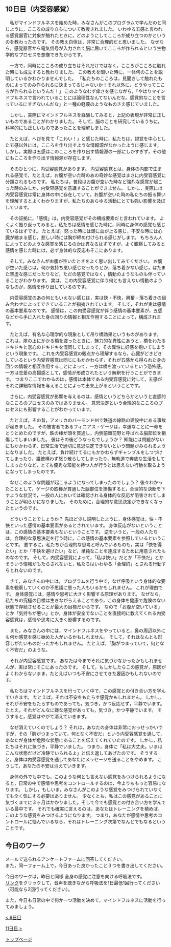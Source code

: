 ## 10日目（内受容感覚）


　私がマインドフルネスを始めた時，みなさんがこのプログラムで学んだのと同じように，こころの成り立ちについて教授されました。
いわゆる五感と言われる感覚器官に対象が触れたときに，どのようにしてこころが成り立つのかというのを教わったのです。
その教え自体は，非常に合理的だと思いました。
なぜなら，感覚器官から電気信号が入力されて脳に届いてこころが作られるという生物学的なプロセスを想像できたからです。


　一方で，同時にこころの成り立ちはそれだけではなく，こころがこころに触れた時にも成立すると教わりました。
この教えを聞いた時に，一体何のことを説明しているかわかりませんでした。
「私たちのこころは，見聞きして触れたものによってのみ作られるに決まってるじゃないか！それ以外に，どうやってこころが作られるというんだ！」
このようなむず痒さを感じながら，「やはりマインドフルネスで言われていることには論理性なんてないんだな。感覚的なことを言っているにすぎないんだな」と一種の軽蔑のようなものさえ感じていました。


　しかし，実際にマインドフルネスを経験してみると，上記の表現が非常に正しいものであることがわかりました。
そして，脳のことを研究しているうちに，科学的にも正しいものであったことを理解しました。


　たとえば，へびを見て「こわい！」と感じた時に，私たちは，視覚を中心とした五感以外には，こころを作り出すような情報源がなかったように感じます。
しかし，実際は五感はこのこころを作り出す情報源の一部にしかすぎず，その他にもこころを作り出す情報源が存在します。


　そのひとつに，内受容感覚があります。
内受容感覚とは，身体の内部で生まれる感覚で，たとえば，お腹が空いた時のあの奇妙な感覚はまさに内受容感覚に分類されるものです。
私たちは，普段はお腹が空いた時など強烈な感覚が起こった時のみしか，内受容感覚を意識することができません。
しかし，実際には内受容感覚は常に身体の中に存在していて，お腹が空いた時の私たちの振る舞いを理解するとよくわかりますが，私たちのあらゆる活動にとても強い影響を及ぼしています。


　その証拠に，「感情」は，内受容感覚がその構成要素だと言われています。
よくよく振り返ってみると，私たちは感情を感じた時に，同時に身体の感覚も感じているはずです。
たとえば，怒った時には頭に血が上る感じ，不安な時には心臓が縮まる感じ，悲しい時には胸が締め付けられる感じがします。
もちろん人によってどのような感覚を感じるのかは異なるはずですが，よく観察してみると感情を感じた時には，必ず身体的な反応もそこにあります。


　そして，みなさんがお腹が空いたときをよく思い出してみてください。
お腹が空いた感じは，何か気持ち悪い感じだったりとか，落ち着かない感じ，はたまた空虚な感じだったりなど，ただの感覚ではなく，情動のようなものも伴っていることがわかります。
実は，この内受容感覚に伴う何とも言えない情動のようなものが，感情を作り出しているのです。

　内受容感覚のあの何ともいえない感じは，実は快・不快，興奮・落ち着きの組み合わせによってできていることが指摘されています。
そして，それが実は感情の基本要素なのです。
感情は，この内受容感覚が伴う感情の基本要素が，五感などから手に入れた身の回りの情報と相互作用することによって，構成されます。


　たとえば，有名な心理学的な現象として吊り橋効果というものがあります。
これは，崖の上にかかる橋を渡ったときに，魅力的な異性にあうと，橋をわたるドキドキと恋心のドキドキを混同してしまって，その異性に好感を抱いてしまうという現象です。
これを内受容感覚の観点から理解するなら，心臓がどきどきしているという内受容感覚は同じにもかかわらず，それが五感から得られた身の回りの情報と相互作用することによって，一方は橋を渡っているという恐怖感，一方は恋愛の高揚感として，感情が形成されたという解釈を行うことができます。
つまりここでわかるのは，感情は本体である内受容感覚に対して，五感がそれに詳細な情報を与えることによって出来上がるということです。


　さらに，内受容感覚が影響を与えるのは，感情というどちらかというと直感的なこころのプロセスのみではありません。
意思決定という合理的なこころのプロセスにも影響することがわかっています。


　たとえば，その昔，アメリカのバーモンド州で鉄道の線路の建設中にある事故が起きました。
その被害者であるフィニアス・ゲージは，幸運なことに一命をとりとめたのですが，鉄の棒が頭を貫通し，内側前頭前野と呼ばれる脳部位を損傷してしまいました。
彼はその後どうなったでしょうか？
知能には問題がないにもかかわらず、日常生活で適切に意思決定できないという問題がみられるようになりました。
たとえば，負け続けてるにもかかわらずギャンブルをしつづけてしまったり，誰彼構わず怒り散らしてしまったり，無軌道で奔放な生活をしてしまったりなど，とても優秀な知能を持つ人が行うとは思えない行動を取るようになってしまったのです。


　なぜこのような問題が起こるようになってしまったのでしょう？
後々わかったこととして，ゲージの鉄棒が貫通した脳部位を損傷すると，合理的な決断を下すような状況で，一般の人においては確認される身体的な反応が阻害されてしまうことが明らかになりました。
そのために，合理的な意思決定ができなくなったというのです。


　どういうことでしょうか？
先ほど少し説明したように，身体感覚は，快・不快といった感情の基本要素があるとされています。
身体反応がないということは，この感情の基本要素もないということです。
逆をいうと，一般の人たちは，合理的な意思決定を行う時に，この感情の基本要素を参照しているということです。
要するに，私たちが合理的な思考と呼んでいるものも，実は「快を得たい」とか「不快を避けたい」など，単純なことを達成するために用意されたものなのです。
そして，内受容感覚によって，「私は快い」だとか「不快だ」とかそういう情報がもたらされないと，私たちはいわゆる「合理的」とされる行動すらとれないのです。


　さて，みなさんの中には，プログラムを行う中で，なぜ呼吸という身体的な要素を観察していくのか不思議に思った人もいるかもしれません。
これが理由です。
身体感覚には，感情や思考に大きく影響する原理があります。
なぜなら，私たちの究極の目標は生きながらえることであり，この身体を健康で危険のない状態で存続させることが最大の目標だからです。
なので「お腹が空いている」とか「気持ちが悪い」とか，身体が安全でないことを直接的に教えてくれる内受容感覚は，感情や思考に大きく影響するのです。


　また，みなさんの中には，マインドフルネスをやっていると，鼻の周辺以外にも何か感覚を感じ始めた人がいるかもしれません。
そして，それはなんとも形容しがたいものだったかもしれません。
たとえば，「胸がつまっていて，何となく不安だ」のような。


　それが内受容感覚です。
あなたは今までそれに気づかなかったかもしれませんが，実は常にそこにあったのです。
そして，もしかしたらこの感覚が，原因がよくわからないまま，たとえばいつも不安にさせてきた要因かもしれないのです。


　私たちはマインドフルネスを行っていく中で，この感覚との付き合い方を学んでいきます。
たとえば，それは不安をもたらす感覚かもしれません。
しかし，それが不安をもたらすものであっても，気づき，かつ反応せず，平静でいます。
たとえ，それがどんなに嫌な感覚があっても，気づき，かつ平静でいます。
そうすると，感覚はやがて消えていきます。


　なぜ消えていくのでしょう？
それは，あなたの身体は非常におっせっかいですが，その「胸がつまっていて，何となく不安だ」という内受容感覚を通して，あなたが身体が危険な状態にあることを伝えてくれていたのです。
しかし，私たちはそれに気づき，平静でいました。
つまり，身体に「私は大丈夫。いまはこんな状態だけど冷静でいられるよ」と伝え返してあげたのです。
そうすると，身体は内受容感覚を通してあなたにメッセージを送ることをやめます。
こうして，あなたの不安は消えていきます。


　身体の外でも中でも，このような何とも言えない感覚をみつけられるようになると，日常の中で感情や思考をコントロールするのは，今よりももっと容易になります。
しかし，もしいま，みなさんがこのような感覚をみつけられていなくても全く気にする必要はありません。
少なくとも，私はこの感覚があることに気づくまでに３ヶ月はかかりました。そして今でも感覚との付き合い方を学んでいる最中です。
それでも確実に言えるのは，あなたはトレーニングを積めば，このような感覚をみつけるようになります。
つまり，あなたが感情や思考のコントロールに悩んでいるなら，それはトレーニング次第でなんとでもなるということです。


## 今日のワーク

メールで送られるアンケートファームに回答してください。  
また，同一フォーム上で，今日あった良かったこと３つを書き出してください。  

今日のワークは，昨日と同様  全身の感覚に注意を向ける呼吸法です。   
[リンク](https://drive.google.com/file/d/1SFP04WiyVmNZsvAPtI5fivXyWSsT6aVa/view?usp=sharing)をクリックして，音声を聴きながら呼吸法を1日最低1回行ってください（可能なら2回行ってください）。  

また，今日も日常の中で何か一つ活動を決めて，マインドフルネスに活動を行ってみましょう。  


[< 9日目](https://hogishima.github.io/mfcbt/program/day)

[11日目 >](https://hogishima.github.io/mfcbt/program/day11)

[トップページ](https://hogishima.github.io/mfcbt/)

